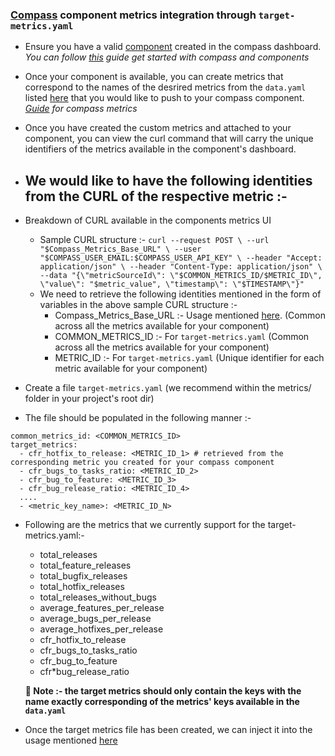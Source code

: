 ### [Compass](https://developer.atlassian.com/cloud/compass/overview/what-is-compass/) component metrics integration through `target-metrics.yaml`

- Ensure you have a valid [component](https://developer.atlassian.com/cloud/compass/components/what-is-a-component/) created in the compass dashboard.
  _You can follow [this](https://developer.atlassian.com/cloud/compass/components/create-view-update-and-delete-components/) guide get started with compass and components_

- Once your component is available, you can create metrics that correspond to the names of the desrired metrics from the `data.yaml` listed [here]() that you would like to push to your compass component. _[Guide](https://developer.atlassian.com/cloud/compass/components/create-connect-and-view-component-metrics/) for compass metrics_
- Once you have created the custom metrics and attached to your component, you can view the curl command that will carry the unique identifiers of the metrics available in the component's dashboard.
- ## We would like to have the following identities from the CURL of the respective metric :-
- Breakdown of CURL available in the components metrics UI

  - Sample CURL structure :- `curl --request POST \
--url "$Compass_Metrics_Base_URL" \
--user "$COMPASS_USER_EMAIL:$COMPASS_USER_API_KEY" \
--header "Accept: application/json" \
--header "Content-Type: application/json" \
--data "{\"metricSourceId\": \"$COMMON_METRICS_ID/$METRIC_ID\", \"value\": "$metric_value", \"timestamp\": \"$TIMESTAMP\"}" `
  - We need to retrieve the following identities mentioned in the form of variables in the above sample CURL structure
    :-
    - Compass_Metrics_Base_URL :- Usage mentioned [here](). (Common across all the metrics available for your component)
    - COMMON_METRICS_ID :- For `target-metrics.yaml` (Common across all the metrics available for your component)
    - METRIC_ID :- For `target-metrics.yaml` (Unique identifier for each metric available for your component)

- Create a file `target-metrics.yaml` (we recommend within the metrics/ folder in your project's root dir)
- The file should be populated in the following manner :-

```
common_metrics_id: <COMMON_METRICS_ID>
target_metrics:
  - cfr_hotfix_to_release: <METRIC_ID_1> # retrieved from the corresponding metric you created for your compass component
  - cfr_bugs_to_tasks_ratio: <METRIC_ID_2>
  - cfr_bug_to_feature: <METRIC_ID_3>
  - cfr_bug_release_ratio: <METRIC_ID_4>
  ....
  - <metric_key_name>: <METRIC_ID_N>
```

- Following are the metrics that we currently support for the target-metrics.yaml:-

  - total_releases
  - total_feature_releases
  - total_bugfix_releases
  - total_hotfix_releases
  - total_releases_without_bugs
  - average_features_per_release
  - average_bugs_per_release
  - average_hotfixes_per_release
  - cfr_hotfix_to_release
  - cfr_bugs_to_tasks_ratio
  - cfr_bug_to_feature
  - cfr\*bug_release_ratio

  **🛑 Note :- the target metrics should only contain the keys with the name exactly corresponding of the metrics' keys available in the `data.yaml`**

- Once the target metrics file has been created, we can inject it into the usage mentioned [here]()
